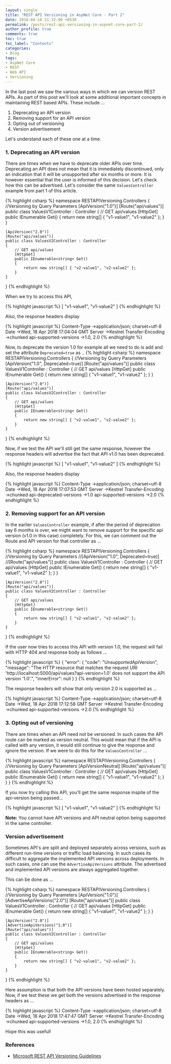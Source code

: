 ```yaml
---
layout: single
title: "REST API Versioning in AspNet Core - Part 2"
date: 2018-04-18 21:32:00 +0530
permalink: /posts/rest-api-versioning-in-aspnet-core-part-2/
author_profile: true
comments: true
toc: true
toc_label: "Contents"
categories: 
- Blog
tags:
- AspNet Core
- REST 
- Web API
- Versioning
---
```


In the last post we saw the various ways in which we can version REST APIs. As part of this post we'll look at some additional important concepts in maintaining REST based APIs. 
These include ...
1. Deprecating an API version
2. Removing support for an API version
3. Opting out of versioning
4. Version advertisement

Let's understand each of these one at a time.

### 1. Deprecating an API version
There are times when we have to deprecate older APIs over time. Deprecating an API does not mean that it is immediately discontinued, only an indication that it will be unsupported after six months or more. It is however essential that the user is informed of this decision. Let's check how this can be advertised. Let's consider the same `ValuesController` example from part 1 of this article.

{% highlight csharp %}
namespace RESTAPIVersioning.Controllers
{
    //Versioning by Query Parameters
    [ApiVersion("1.0")]
    [Route("api/values")]
    public class ValuesV1Controller : Controller
    {
        // GET api/values
        [HttpGet]
        public IEnumerable<string> Get()
        {
            return new string[] { "v1-value1", "v1-value2" };
        }
    }

    [ApiVersion("2.0")]
    [Route("api/values")]
    public class ValuesV2Controller : Controller
    {
        // GET api/values
        [HttpGet]
        public IEnumerable<string> Get()
        {
            return new string[] { "v2-value1", "v2-value2" };
        }
    }
}
{% endhighlight %}

When we try to access this API,

{% highlight javascript %}
[
    "v1-value1",
    "v1-value2"
]
{% endhighlight %}

Also, the response headers display 

{% highlight javascript %}
Content-Type →application/json; charset=utf-8
Date →Wed, 18 Apr 2018 17:04:04 GMT
Server →Kestrel
Transfer-Encoding →chunked
api-supported-versions →1.0, 2.0
{% endhighlight %}

Now, to deprecate the version 1.0 for example all we need to do is add and set the attribute `Deprecated=true` as ..
{% highlight csharp %}
namespace RESTAPIVersioning.Controllers
{
    //Versioning by Query Parameters
    [ApiVersion("1.0", Deprecated=true)]
    [Route("api/values")]
    public class ValuesV1Controller : Controller
    {
        // GET api/values
        [HttpGet]
        public IEnumerable<string> Get()
        {
            return new string[] { "v1-value1", "v1-value2" };
        }
    }

    [ApiVersion("2.0")]
    [Route("api/values")]
    public class ValuesV2Controller : Controller
    {
        // GET api/values
        [HttpGet]
        public IEnumerable<string> Get()
        {
            return new string[] { "v2-value1", "v2-value2" };
        }
    }
}
{% endhighlight %}

Now, if we test the API we'll still get the same response, however the response headers will advertise the fact that API v1.0 has been deprecated.

{% highlight javascript %}
[
    "v1-value1",
    "v1-value2"
]
{% endhighlight %}

Also, the response headers display 

{% highlight javascript %}
Content-Type →application/json; charset=utf-8
Date →Wed, 18 Apr 2018 17:07:53 GMT
Server →Kestrel
Transfer-Encoding →chunked
api-deprecated-versions →1.0
api-supported-versions →2.0
{% endhighlight %}

### 2. Removing support for an API version
In the earlier `ValuesController` example, if after the period of deprecation say 6 months is over, we might want to remove support for the specific api version (v1.0 in this case) completely. For this, we can comment out the Route and API version for that controller as ...

{% highlight csharp %}
namespace RESTAPIVersioning.Controllers
{
    //Versioning by Query Parameters
    //[ApiVersion("1.0", Deprecated=true)]
    //[Route("api/values")]
    public class ValuesV1Controller : Controller
    {
        // GET api/values
        [HttpGet]
        public IEnumerable<string> Get()
        {
            return new string[] { "v1-value1", "v1-value2" };
        }
    }

    [ApiVersion("2.0")]
    [Route("api/values")]
    public class ValuesV2Controller : Controller
    {
        // GET api/values
        [HttpGet]
        public IEnumerable<string> Get()
        {
            return new string[] { "v2-value1", "v2-value2" };
        }
    }
}
{% endhighlight %}

If the user now tries to access this API with version 1.0, the request will fail with HTTP 404 and response body as follows ...

{% highlight javascript %}
{
    "error": {
        "code": "UnsupportedApiVersion",
        "message": "The HTTP resource that matches the request URI 'http://localhost:5000/api/values?api-version=1.0' does not support the API version '1.0'.",
        "innerError": null
    }
}
{% endhighlight %}

The response headers will show that only version 2.0 is supported as ...

{% highlight javascript %}
Content-Type →application/json; charset=utf-8
Date →Wed, 18 Apr 2018 17:12:58 GMT
Server →Kestrel
Transfer-Encoding →chunked
api-supported-versions →2.0
{% endhighlight %}

### 3. Opting out of versioning
There are times when an API need not be versioned. In such cases the API route can be marked as version neutral. This would mean that if the API is called with any version, it would still continue to give the response and ignore the version. If we were to do this for the `ValuesController` ...

{% highlight javascript %}
namespace RESTAPIVersioning.Controllers
{
    //Versioning by Query Parameters
    [ApiVersionNeutral]
    [Route("api/values")]
    public class ValuesV1Controller : Controller
    {
        // GET api/values
        [HttpGet]
        public IEnumerable<string> Get()
        {
            return new string[] { "v1-value1", "v1-value2" };
        }
    }
}
{% endhighlight %}

If you now try calling this API, you'll get the same response inspite of the api-version being passed...

{% highlight javascript %}
[
    "v1-value1",
    "v1-value2"
]
{% endhighlight %}

**Note:**
You cannot have API versions and API neutral option being supported in the same controller.

### Version advertisement
Sometimes API's are split and deployed separately across versions, such as different run-time versions or traffic load balancing. In such cases its difficult to aggregate the implemented API versions across deployments.
In such cases, one can use the `AdvertiseApiVersions` attribute. The advertised and implemented API versions are always aggregated together.

This can be done as ...

{% highlight csharp %}
namespace RESTAPIVersioning.Controllers
{
    //Versioning by Query Parameters
    [ApiVersion("1.0")]
    [AdvertiseApiVersions("2.0")]
    [Route("api/values")]
    public class ValuesV1Controller : Controller
    {
        // GET api/values
        [HttpGet]
        public IEnumerable<string> Get()
        {
            return new string[] { "v1-value1", "v1-value2" };
        }
    }

    [ApiVersion("2.0")]
    [AdvertiseApiVersions("1.0")]
    [Route("api/values")]
    public class ValuesV2Controller : Controller
    {
        // GET api/values
        [HttpGet]
        public IEnumerable<string> Get()
        {
            return new string[] { "v2-value1", "v2-value2" };
        }
    }
}
{% endhighlight %}

Here assumption is that both the API versions have been hosted separately. Now, if we test these we get both the versions advertised in the response headers as ...

{% highlight javascript %}
Content-Type →application/json; charset=utf-8
Date →Wed, 18 Apr 2018 17:47:47 GMT
Server →Kestrel
Transfer-Encoding →chunked
api-supported-versions →1.0, 2.0
{% endhighlight %}

Hope this was useful!

### References
* [Microsoft REST API Versioning Guidelines](https://github.com/Microsoft/aspnet-api-versioning/wiki)



